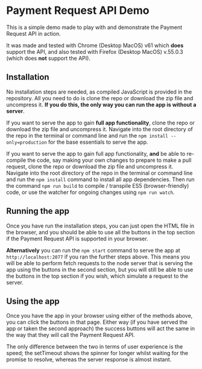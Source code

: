 # Payment Request API Demo

This is a simple demo made to play with and demonstrate the Payment Request API in action.

It was made and tested with Chrome (Desktop MacOS) v61 which **does** support the API, and also tested with Firefox (Desktop MacOS) v.55.0.3 (which does **not** support the API).

## Installation

No installation steps are needed, as compiled JavaScript is provided in the repository. All you need to do is clone the repo or download the zip file and uncompress it. **If you do this, the only way you can run the app is without a server**.

If you want to serve the app to gain **full app functionality**, clone the repo or download the zip file and uncompress it. Navigate into the root directory of the repo in the terminal or command line and run the `npm install --only=production` for the base essentials to serve the app.

If you want to serve the app to gain full app functionality, **and** be able to re-compile the code, say making your own changes to prepare to make a pull request, clone the repo or download the zip file and uncompress it. Navigate into the root directory of the repo in the terminal or command line and run the `npm install` command to install all app dependencies. Then run the command `npm run build` to compile / transpile ES5 (browser-friendly) code, or use the watcher for ongoing changes using `npm run watch`.

## Running the app

Once you have run the installation steps, you can just open the HTML file in the browser, and you should be able to use all the buttons in the top section if the Payment Request API is supported in your browser.

**Alternatively** you can run the `npm start` command to serve the app at `http://localhost:2077` if you ran the further steps above. This means you will be able to perform fetch requests to the node server that is serving the app using the buttons in the second section, but you will still be able to use the buttons in the top section if you wish, which simulate a request to the server.

## Using the app

Once you have the app in your browser using either of the methods above, you can click the buttons in that page. Either way (if you have served the app or taken the second approach) the success buttons will act the same in the way that they will call the Payment Request API.

The only difference between the two in terms of user experience is the speed; the setTimeout shows the spinner for longer whilst waiting for the promise to resolve, whereas the server response is almost instant.